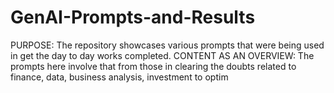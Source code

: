 # GenAI-Prompts-and-Results
PURPOSE: The repository showcases various prompts that were being used in get the day to day works completed. 
CONTENT AS AN OVERVIEW: The prompts here involve that from those in clearing the doubts related to finance, data, business analysis, investment to optim
